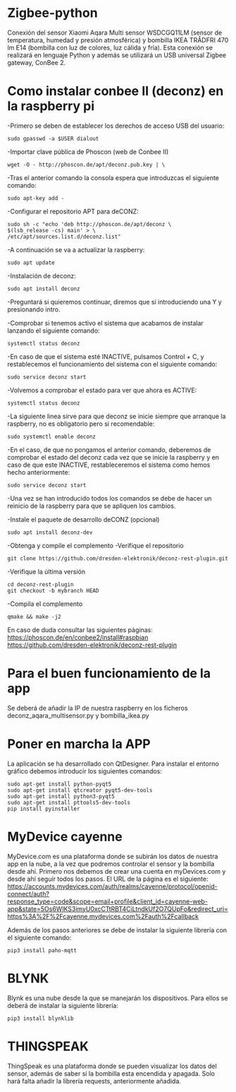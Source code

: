 # Zigbee-python
Conexión del sensor Xiaomi Aqara Multi sensor WSDCGQ11LM (sensor de temperatura, humedad y presión atmosférica) y bombilla IKEA TRÅDFRI 470 lm E14 (bombilla con luz de colores, luz cálida y fría). Esta conexión se realizará en lenguaje Python y además se utilizará un USB universal Zigbee gateway, ConBee 2.

# Como instalar conbee II (deconz) en la raspberry pi
-Primero se deben de establecer los derechos de acceso USB del usuario:

	sudo gpasswd -a $USER dialout

-Importar clave pública de Phoscon (web de Conbee II)

	wget -O - http://phoscon.de/apt/deconz.pub.key | \

-Tras el anterior comando la consola espera que introduzcas el siguiente comando:

	sudo apt-key add -

-Configurar el repositorio APT para deCONZ:

	sudo sh -c "echo 'deb http://phoscon.de/apt/deconz \
	$(lsb_release -cs) main' > \
	/etc/apt/sources.list.d/deconz.list"

-A continuación se va a actualizar la raspberry:

	sudo apt update

-Instalación de deconz:

	sudo apt install deconz

-Preguntará si quieremos continuar, diremos que sí introduciendo una Y y presionando intro.

-Comprobar si tenemos activo el sistema que acabamos de instalar lanzando el siguiente comando:

	systemctl status deconz

-En caso de que el sistema esté INACTIVE, pulsamos Control + C, y restablecemos el funcionamiento del sistema con el siguiente comando:

	sudo service deconz start

-Volvemos a comprobar el estado para ver que ahora es ACTIVE:

	systemctl status deconz

-La siguiente linea sirve para que deconz se inicie siempre que arranque la raspberry, no es obligatorio pero si recomendable:

	sudo systemctl enable deconz

-En el caso, de que no pongamos el anterior comando, deberemos de comprobar el estado del deconz cada vez que se inicie la raspberry y en caso de que este INACTIVE, restableceremos el sistema como hemos hecho anteriormente:

	sudo service deconz start

-Una vez se han introducido todos los comandos se debe de hacer un reinicio de la raspberry para que se apliquen los cambios.

-Instale el paquete de desarrollo deCONZ (opcional)

	sudo apt install deconz-dev
	
-Obtenga y compile el complemento
-Verifique el repositorio

	git clone https://github.com/dresden-elektronik/deconz-rest-plugin.git
	
-Verifique la última versión

	cd deconz-rest-plugin
	git checkout -b mybranch HEAD
	
-Compila el complemento

	qmake && make -j2


En caso de duda consultar las siguientes páginas:
https://phoscon.de/en/conbee2/install#raspbian 
https://github.com/dresden-elektronik/deconz-rest-plugin

# Para el buen funcionamiento de la app
Se deberá de añadir la IP de nuestra raspberry en los ficheros deconz_aqara_multisensor.py y bombilla_ikea.py

# Poner en marcha la APP
La aplicación se ha desarrollado con QtDesigner. Para instalar el entorno gráfico debemos introducir los siguientes comandos:

	sudo apt-get install python-pyqt5 
	sudo apt-get install qtcreator pyqt5-dev-tools 
	sudo apt-get install python3-pyqt5 
	sudo apt-get install pttools5-dev-tools 
	pip install pyinstaller 

# MyDevice cayenne
MyDevice.com es una plataforma donde se subirán los datos de nuestra app en la nube, a la vez que podremos controlar el sensor y la bombilla desde ahí. Primero nos debemos de crear una cuenta en myDevices.com y desde ahí seguir todos los pasos. El URL de la página es el siguiente:
https://accounts.mydevices.com/auth/realms/cayenne/protocol/openid-connect/auth?response_type=code&scope=email+profile&client_id=cayenne-web-app&state=5Os6WlKS3imyU0xcCTtRBT4CiLtndkUf2O7QUpFo&redirect_uri=https%3A%2F%2Fcayenne.mydevices.com%2Fauth%2Fcallback

Además de los pasos anteriores se debe de instalar la siguiente librería con el siguiente comando:
	
	pip3 install paho-mqtt

# BLYNK
Blynk es una nube desde la que se manejarán los dispositivos. Para ellos se deberá de instalar la siguiente librería:

	pip3 install blynklib
	
# THINGSPEAK
ThingSpeak es una plataforma donde se pueden visualizar los datos del sensor, además de saber si la bombilla esta encendida y apagada. Solo hará falta añadir la librería requests, anteriormente añadida.
